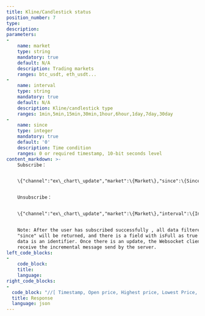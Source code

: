 ```yaml
---
title: Kline/Candlestick status
position_number: 7
type:
description:
parameters:
-
    name: market
    type: string
    mandatory: true
    default: N/A
    description: Trading markets
    ranges: btc_usdt, eth_usdt...
-
    name: interval
    type: string
    mandatory: true
    default: N/A
    description: Kline/candlestick type
    ranges: 1min,5min,15min,30min,1hour,6hour,1day,7day,30day
-
    name: since
    type: integer
    mandatory: true
    default: '0'
    description: Time condition
    ranges: 0 or required timestamp, 10-bit seconds level
content_markdown: >-
    Subscribe：


    \{"channel":"ex\_chart\_update","market":\{Market\},"since":\{Since\},"interval":\{Interval\},"event":"addChannel"\}


    Unsubscribe：


    \{"channel":"ex\_chart\_update","market":\{Market\},"interval":\{Interval\},"event":"removeChannel"\}


    Note: After the user has subscribed successfully , all data filtered by
    "since" will be returned, and there is a field with isFull as true in the
    data is an identifier. Once there is an update, the Websocket client will
    receive the incremental message send by the server.
left_code_blocks:
-
    code_block:
    title:
    language:
right_code_blocks:
-
  code_block: "//[ Timestamp, Open price, Highest price, Lowest Price, Close price, Volume, Turnover]\r\n{\r\n    \"code\":200,\r\n    \"data\":{\r\n        \"market\":\"eth_usdt\",\r\n        \"records\":[[1562987700,101.0,101.0,101.0,101.0,4.0,404.0]], \r\n        \"channel\":\"ex_chart_update\",\r\n        \"interval\":\"15min\",\r\n        \"isFull\":true,\r\n        \"since\":1562987700\r\n    },\r\n    \"info\":\"success\"\r\n}"
  title: Response
  language: json
---
```



